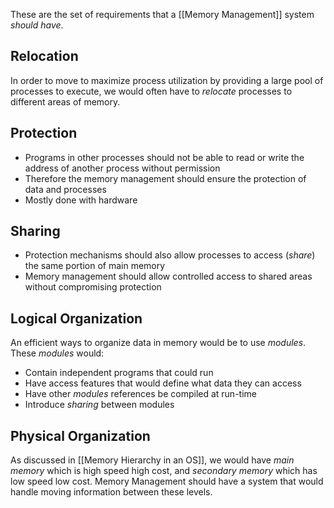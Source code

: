 These are the set of requirements that a [[Memory Management]] system *should have*.
## Relocation 
In order to move to maximize process utilization by providing a large pool of processes to execute, we would often have to *relocate* processes to different areas of memory.
## Protection 
- Programs in other processes should not be able to read or write the address of another process without permission 
- Therefore the memory management should ensure the protection of data and processes 
- Mostly done with hardware 
## Sharing 
- Protection mechanisms should also allow processes to access (*share*) the same portion of main memory 
- Memory management should allow controlled access to shared areas without compromising protection 
## Logical Organization 
An efficient ways to organize data in memory would be to use *modules*. These *modules* would: 
- Contain independent programs that could run 
- Have access features that would define what data they can access 
- Have other *modules* references be compiled at run-time 
- Introduce *sharing* between modules
## Physical Organization 
As discussed in [[Memory Hierarchy in an OS]], we would have *main memory* which is high speed high cost, and *secondary memory* which has low speed low cost. Memory Management should have a system that would handle moving information between these levels.